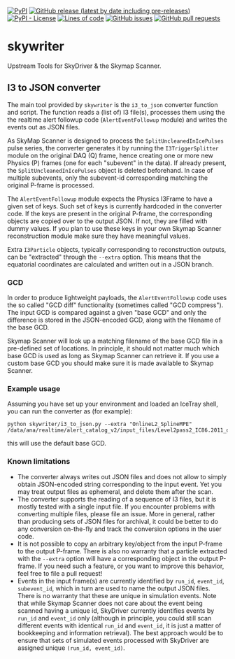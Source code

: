 <!--- Top of README Badges (automated) --->
[![PyPI](https://img.shields.io/pypi/v/icecube-skywriter)](https://pypi.org/project/icecube-skywriter/) [![GitHub release (latest by date including pre-releases)](https://img.shields.io/github/v/release/icecube/skywriter?include_prereleases)](https://github.com/icecube/skywriter/) [![PyPI - License](https://img.shields.io/pypi/l/icecube-skywriter)](https://github.com/icecube/skywriter/blob/main/LICENSE) [![Lines of code](https://img.shields.io/tokei/lines/github/icecube/skywriter)](https://github.com/icecube/skywriter/) [![GitHub issues](https://img.shields.io/github/issues/icecube/skywriter)](https://github.com/icecube/skywriter/issues?q=is%3Aissue+sort%3Aupdated-desc+is%3Aopen) [![GitHub pull requests](https://img.shields.io/github/issues-pr/icecube/skywriter)](https://github.com/icecube/skywriter/pulls?q=is%3Apr+sort%3Aupdated-desc+is%3Aopen) 
<!--- End of README Badges (automated) --->
# skywriter
Upstream Tools for SkyDriver &amp; the Skymap Scanner.

## I3 to JSON converter
The main tool provided by `skywriter` is the `i3_to_json` converter function and script. The function reads a (list of) I3 file(s), processes them using the the realtime alert followup code (`AlertEventFollowup` module) and writes the events out as JSON files.

As SkyMap Scanner is designed to process the `SplitUncleanedInIcePulses` pulse series, the converter generates it by running the `I3TriggerSplitter` module on the original DAQ (Q) frame, hence creating one or more new Physics (P) frames (one for each "subevent" in the data). If already present, the `SplitUncleanedInIcePulses` object is deleted beforehand. In case of multiple subevents, only the subevent-id corresponding matching the original P-frame is processed.

The `AlertEventFollowup` module expects the Physics I3Frame to have a given set of keys. Such set of keys is currently hardcoded in the converter code. If the keys are present in the original P-frame, the corresponding objects are copied over to the output JSON. If not, they are filled with dummy values. If you plan to use these keys in your own Skymap Scanner reconstruction module make sure they have meaningful values.

Extra `I3Particle` objects, typically corresponding to reconstruction outputs, can be "extracted" through the `--extra` option. This means that the equatorial coordinates are calculated and written out in a JSON branch.

### GCD
In order to produce lightweight payloads, the `AlertEventFollowup` code uses the so called "GCD diff" functionality (sometimes called "GCD compress"). The input GCD is compared against a given "base GCD" and only the difference is stored in the JSON-encoded GCD, along with the filename of the base GCD.

Skymap Scanner will look up a matching filename of the base GCD file in a pre-defined set of locations. In principle, it should not matter much which base GCD is used as long as Skymap Scanner can retrieve it. If you use a custom base GCD you should make sure it is made available to Skymap Scanner.


### Example usage
Assuming you have set up your environment and loaded an IceTray shell, you can run the converter as (for example):
```
python skywriter/i3_to_json.py --extra "OnlineL2_SplineMPE" /data/ana/realtime/alert_catalog_v2/input_files/Level2pass2_IC86.2011_data_Run00118435_Subrun00000000_00000144_event58198553.i3
```
this will use the default base GCD.


### Known limitations
- The converter always writes out JSON files and does not allow to simply obtain JSON-encoded string corresponding to the input event. Yet you may treat output files as ephemeral, and delete them after the scan.
- The converter supports the reading of a sequence of I3 files, but it is mostly tested with a single input file. If you encounter problems with converting multiple files, please file an issue. More in general, rather than producing sets of JSON files for archival, it could be better to do any conversion on-the-fly and track the conversion options in the user code.
- It is not possible to copy an arbitrary key/object from the input P-frame to the output P-frame. There is also no warranty that a particle extracted with the `--extra` option will have a corresponding object in the output P-frame. If you need such a feature, or you want to improve this behavior, feel free to file a pull request!
- Events in the input frame(s) are currently identified by `run_id`, `event_id`, `subevent_id`, which in turn are used to name the output JSON files. There is no warranty that these are unique in simulation events. Note that while Skymap Scanner does not care about the event being scanned having a unique id, SkyDriver currently identifies events by `run_id` and `event_id` only (although in principle, you could still scan different events with identical `run_id` and `event_id`, it is just a matter of bookkeeping and information retrieval). The best approach would be to ensure that sets of simulated events processed with SkyDriver are assigned unique `(run_id, event_id)`.